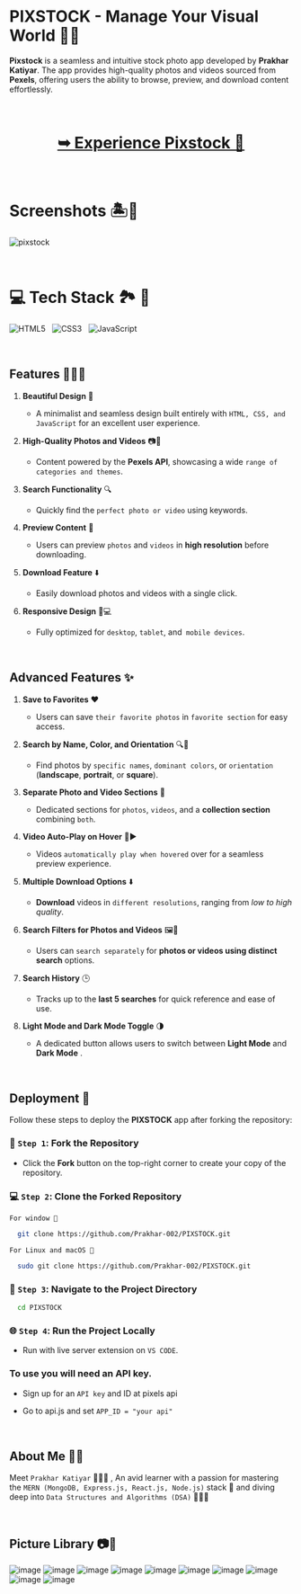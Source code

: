 # PIXSTOCK - Manage Your Visual World 🌟🎨

**Pixstock** is a seamless and intuitive stock photo app developed by **Prakhar Katiyar**. The app provides high-quality photos and videos sourced from **Pexels**, offering users the ability to browse, preview, and download content effortlessly.


<br/>

<h1 align="center"> 

<a href="https://pixstock-pictures.netlify.app/"><strong> ➥ Experience Pixstock 📸
</strong></a>
</h1>

<br/>


# Screenshots 🏝️🍹

![pixstock](https://github.com/user-attachments/assets/dc8e8ce5-1c5a-4287-aca6-85c87512585c)

<br/>

# 💻 Tech Stack 🏞️ 🎥

![HTML5](https://img.shields.io/badge/html5-%23E34F26.svg?style=for-the-badge&logo=html5&logoColor=white) &nbsp; ![CSS3](https://img.shields.io/badge/css3-%231572B6.svg?style=for-the-badge&logo=css3&logoColor=white) &nbsp; ![JavaScript](https://img.shields.io/badge/javascript-%23323330.svg?style=for-the-badge&logo=javascript&logoColor=%23F7DF1E)


<br/>

## Features 🌮🍕🥪

1. **Beautiful Design** 🎨 
    -  A minimalist and seamless design built entirely with `HTML, CSS, and JavaScript` for an excellent user experience.  

2. **High-Quality Photos and Videos** 📷🎥 
    - Content powered by the **Pexels API**, showcasing a wide `range of categories and themes`.  

3. **Search Functionality** 🔍 
    - Quickly find the `perfect photo or video` using keywords.  

4. **Preview Content** 👀   
    -  Users can preview `photos` and `videos` in **high resolution** before downloading. 

5. **Download Feature** ⬇️  
    - Easily download photos and videos with a single click.  

6. **Responsive Design** 📱💻  
    - Fully optimized for `desktop`, `tablet`, and` mobile devices`.

<br/>

## Advanced Features ✨

1. **Save to Favorites** ❤️  
   - Users can save `their favorite photos` in `favorite section` for easy access.  

2. **Search by Name, Color, and Orientation** 🔍🎨  
   - Find photos by `specific names`, `dominant colors`, or `orientation` (**landscape**, **portrait**, or **square**).  

3. **Separate Photo and Video Sections** 📁  
   - Dedicated sections for `photos`, `videos`, and a **collection section** combining `both`.  

4. **Video Auto-Play on Hover** 🎥▶️  
   - Videos `automatically play when hovered` over for a seamless preview experience.  

5. **Multiple Download Options** ⬇️  
   - **Download** videos in `different resolutions`, ranging from *low to high quality*.  

6. **Search Filters for Photos and Videos** 🖼️🎥  
   - Users can `search separately` for **photos or videos using distinct search** options.  

7. **Search History** 🕒  
   - Tracks up to the **last 5 searches** for quick reference and ease of use.  

8. **Light Mode and Dark Mode Toggle** 🌗
    - A dedicated button allows users to switch between **Light Mode** and **Dark Mode** .

<br/>

## Deployment 🚀

Follow these steps to deploy the **PIXSTOCK** app after forking the repository:  

### 📂 `Step 1`: Fork the Repository 

- Click the **Fork** button on the top-right corner to create your copy of the repository.

### 💻 `Step 2`: Clone the Forked Repository  

`For window 🍃`

```bash
  git clone https://github.com/Prakhar-002/PIXSTOCK.git
```

`For Linux and macOS 🌿`

```bash
  sudo git clone https://github.com/Prakhar-002/PIXSTOCK.git
```

### 🔧 `Step 3`: Navigate to the Project Directory

```bash
  cd PIXSTOCK
```

### 🌐 `Step 4`: Run the Project Locally 

- Run with live server extension on `VS CODE`.

### To use you will need an API key.

- Sign up for an `API key` and ID at pixels api

- Go to api.js and set `APP_ID = "your api"`

<br/>

## About Me 🧋🧸

Meet `Prakhar Katiyar` 🙋🏻‍♂️ , An avid learner with a passion for mastering the `MERN (MongoDB, Express.js, React.js, Node.js)` stack 🎯  and diving deep into `Data Structures and Algorithms (DSA)` 🧑🏻‍💻

<br/>

## Picture Library 📷📖

![image](https://github.com/user-attachments/assets/712c8cb3-0d6a-4f86-af51-eaad2a722aea)
![image](https://github.com/user-attachments/assets/7547fa7f-044a-486c-b3d4-e5ce50f93593)
![image](https://github.com/user-attachments/assets/90f0b1c7-9040-45c2-bd65-ab36b17e3886)
![image](https://github.com/user-attachments/assets/8a6dc593-6fda-4363-8661-6fe7c9aafeba)
![image](https://github.com/user-attachments/assets/029c88e2-45e8-466e-bf51-b47086efb1c0)
![image](https://github.com/user-attachments/assets/5b09d8a6-e2a2-42b5-9917-7c66ee9c9f00)
![image](https://github.com/user-attachments/assets/f04991fd-cf71-428f-837d-0d58ad09b43c)
![image](https://github.com/user-attachments/assets/72f185af-4415-4195-99f6-2ae6e80114a3)
![image](https://github.com/user-attachments/assets/f8087732-1b86-49d2-92e6-8174d5b8d6ec)
![image](https://github.com/user-attachments/assets/3e990268-fd52-4a5f-9989-7de7968b0bd8)

